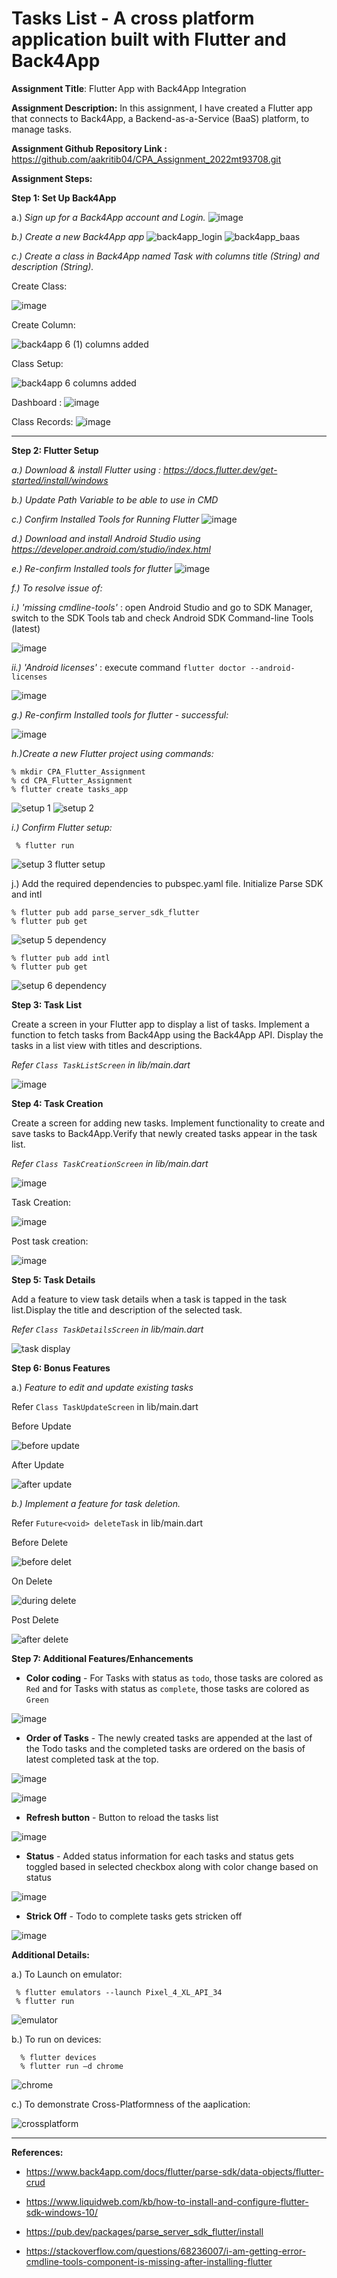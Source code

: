 # Tasks List - A cross platform application built with Flutter and Back4App 

**Assignment Title**: Flutter App with Back4App Integration

**Assignment Description:** In this assignment, I have created a Flutter app that connects to Back4App, a Backend-as-a-Service (BaaS) platform, to manage tasks. 

**Assignment Github Repository Link :**  https://github.com/aakritib04/CPA_Assignment_2022mt93708.git


**Assignment Steps:**

  **Step 1: Set Up Back4App**
  
  a.) _Sign up for a Back4App account and Login._
      ![image](https://github.com/aakritib04/CPA_Assignment_2022mt93708/assets/146528030/f0ee092f-0a35-4ddc-8028-93011cc49c0a)

  _b.) Create a new Back4App app_
    ![back4app_login](https://github.com/aakritib04/CPA_Assignment_2022mt93708/assets/146528030/42467567-b8e1-40a2-a839-f0a91a602d9d)
    ![back4app_baas](https://github.com/aakritib04/CPA_Assignment_2022mt93708/assets/146528030/a5decb00-8ed1-4e16-bbd6-56865849d760)


  _c.) Create a class in Back4App named Task with columns title (String) and description (String)._
  
   Create Class:
   
  ![image](https://github.com/aakritib04/CPA_Assignment_2022mt93708/assets/146528030/319507d7-d9ed-483e-8981-28350b05c700)

  Create Column:
    
  ![back4app 6 (1) columns added](https://github.com/aakritib04/CPA_Assignment_2022mt93708/assets/146528030/9ffb0135-63ba-4d49-bf2c-613cb9178f21)

  Class Setup:
  
  ![back4app 6 columns added](https://github.com/aakritib04/CPA_Assignment_2022mt93708/assets/146528030/c0844ce2-3173-42d6-89d3-245ecaffabd8)

  Dashboard :
  ![image](https://github.com/aakritib04/CPA_Assignment_2022mt93708/assets/146528030/9106b67d-304f-4c7f-9227-eb3f8d18256d)

  Class Records:
  ![image](https://github.com/aakritib04/CPA_Assignment_2022mt93708/assets/146528030/2e0a2be9-0604-41c8-9975-f36fc096dd75)



---------------------------------------------------------------------------------------------------------------------------------------------------------------------

    

 **Step 2: Flutter Setup**
 
 _a.) Download & install Flutter using : https://docs.flutter.dev/get-started/install/windows_
 
 _b.) Update Path Variable to be able to use in CMD_
 
 _c.) Confirm Installed Tools for Running Flutter_
    ![image](https://github.com/aakritib04/CPA_Assignment_2022mt93708/assets/146528030/d2794f93-068a-4a6a-9305-8a305fdac0d4)

 _d.) Download and install Android Studio using https://developer.android.com/studio/index.html_

 _e.) Re-confirm Installed tools for flutter_
   ![image](https://github.com/aakritib04/CPA_Assignment_2022mt93708/assets/146528030/156c6c4e-3090-41fe-a0ce-93111aa14e65)

  _f.) To resolve issue of:_
  
   _i.) 'missing cmdline-tools'_ : open Android Studio and go to SDK Manager, switch to the SDK Tools tab and check Android SDK Command-line Tools (latest)
      
   ![image](https://github.com/aakritib04/CPA_Assignment_2022mt93708/assets/146528030/6e263467-494e-4770-918d-65c7eff5c62a)

  _ii.) 'Android licenses'_ : execute  command `flutter doctor --android-licenses`
  
   ![image](https://github.com/aakritib04/CPA_Assignment_2022mt93708/assets/146528030/94c93f3f-e93e-42cf-8776-89478c0be1b6)


  _g.) Re-confirm Installed tools for flutter - successful:_ 

  ![image](https://github.com/aakritib04/CPA_Assignment_2022mt93708/assets/146528030/45abd250-d4b4-4fab-bc2d-3bd334ea1846)

  _h.)Create a new Flutter project using commands:_
  
    % mkdir CPA_Flutter_Assignment
    % cd CPA_Flutter_Assignment
    % flutter create tasks_app
   
   ![setup 1](https://github.com/aakritib04/CPA_Assignment_2022mt93708/assets/146528030/82f2c08d-1b58-4a52-be45-c431fd07f9e0)
   ![setup 2](https://github.com/aakritib04/CPA_Assignment_2022mt93708/assets/146528030/786acca1-3507-4ce9-b4f8-f49186bc8e1e)

   _i.) Confirm Flutter setup:_

     % flutter run

   ![setup 3 flutter setup](https://github.com/aakritib04/CPA_Assignment_2022mt93708/assets/146528030/e1cd717b-0bee-4aea-bd4a-34ca02c5bc6b)


  j.) Add the required dependencies to pubspec.yaml file. Initialize Parse SDK and intl

    % flutter pub add parse_server_sdk_flutter
    % flutter pub get
   ![setup 5 dependency](https://github.com/aakritib04/CPA_Assignment_2022mt93708/assets/146528030/dee43565-9123-47f1-90ea-fa3ab349d6ef)

    
    % flutter pub add intl
    % flutter pub get
    
   ![setup 6 dependency](https://github.com/aakritib04/CPA_Assignment_2022mt93708/assets/146528030/6940d6e6-c5c8-4392-9c04-043e67a35393)


  
 **Step 3: Task List**

  Create a screen in your Flutter app to display a list of tasks. Implement a function to fetch tasks from Back4App using the Back4App API. Display the tasks in a list view with titles and descriptions.
  
  _Refer `Class TaskListScreen` in lib/main.dart_

  ![image](https://github.com/aakritib04/CPA_Assignment_2022mt93708/assets/146528030/756ea667-d960-43ce-a373-bb7dc45cade9)



**Step 4: Task Creation**

  Create a screen for adding new tasks. Implement functionality to create and save tasks to Back4App.Verify that newly created tasks appear in the task list.

  _Refer `Class TaskCreationScreen` in lib/main.dart_


  ![image](https://github.com/aakritib04/CPA_Assignment_2022mt93708/assets/146528030/30b96a0e-37a2-4cf6-89ea-653ea3c0ffb1)

  Task Creation:

  ![image](https://github.com/aakritib04/CPA_Assignment_2022mt93708/assets/146528030/bd09f327-82fc-4afa-ac13-cbd54053834a)

  Post task creation:

  ![image](https://github.com/aakritib04/CPA_Assignment_2022mt93708/assets/146528030/e951c7b7-8482-4309-9adc-9ee49dcb8745)




**Step 5: Task Details**

  Add a feature to view task details when a task is tapped in the task list.Display the title and description of the selected task.

  _Refer `Class TaskDetailsScreen` in lib/main.dart_

  ![task display](https://github.com/aakritib04/CPA_Assignment_2022mt93708/assets/146528030/a94e4c5c-1916-4237-bec2-fa4cd7bf7704)





 **Step 6: Bonus Features** 
 
  a.) _Feature to edit and update existing tasks_

   Refer `Class TaskUpdateScreen` in lib/main.dart

   Before Update
       
   ![before update](https://github.com/aakritib04/CPA_Assignment_2022mt93708/assets/146528030/4e253514-1921-4de6-8eb3-81419ebcb8b8)

   After Update

   ![after update](https://github.com/aakritib04/CPA_Assignment_2022mt93708/assets/146528030/4e925f81-4350-4784-8050-a5812054a295)


   _b.) Implement a feature for task deletion._

   Refer `Future<void> deleteTask` in lib/main.dart

   Before Delete

   ![before delet](https://github.com/aakritib04/CPA_Assignment_2022mt93708/assets/146528030/e3bde4a1-4bb9-4665-8c38-26c252270b69)

   On Delete

   ![during delete](https://github.com/aakritib04/CPA_Assignment_2022mt93708/assets/146528030/be9a9c27-46ee-41da-ab28-04a4cb8756a3)

   Post Delete

   ![after delete](https://github.com/aakritib04/CPA_Assignment_2022mt93708/assets/146528030/7a7a24a0-f9d2-4d73-a629-5530bae4e6d3)




  **Step 7: Additional Features/Enhancements** 

   -	**Color coding** - For Tasks with status as `todo`, those tasks are colored as `Red` and for Tasks with status as `complete`, those tasks are colored as `Green`

   ![image](https://github.com/aakritib04/CPA_Assignment_2022mt93708/assets/146528030/8be705ed-1e9d-477b-a85e-205385d781b2)

     
   -	**Order of Tasks** -  The newly created tasks are appended at the last of the Todo tasks and the completed tasks are ordered on the basis of latest completed task at the top.

   ![image](https://github.com/aakritib04/CPA_Assignment_2022mt93708/assets/146528030/34ee2bf0-c713-430f-802f-0e08bb570d98)

   ![image](https://github.com/aakritib04/CPA_Assignment_2022mt93708/assets/146528030/3d3eb0d5-1fb2-4684-bc3e-98ee0cb57755)


   -	**Refresh button** - Button to reload the tasks list

   ![image](https://github.com/aakritib04/CPA_Assignment_2022mt93708/assets/146528030/b8ed7b4e-12e5-4662-aa65-9dbb523d742b)

   -	**Status** - Added status information for each tasks and status gets toggled based in selected checkbox along with color change based on status

   ![image](https://github.com/aakritib04/CPA_Assignment_2022mt93708/assets/146528030/c2e458fd-6834-458b-918d-6403c6cfcf6b)

     
   -	**Strick Off** - Todo to complete tasks gets stricken off

  ![image](https://github.com/aakritib04/CPA_Assignment_2022mt93708/assets/146528030/048ee7c3-f6d0-471c-9a1b-c0da36dea2a1)




**Additional Details:** 

  a.) To Launch on emulator:
  
     % flutter emulators --launch Pixel_4_XL_API_34
     % flutter run

   ![emulator](https://github.com/aakritib04/CPA_Assignment_2022mt93708/assets/146528030/cc7823b5-57cb-4166-a51c-984895f87ea6)

     

   b.) To run on devices:
   
      % flutter devices
      % flutter run –d chrome

   ![chrome](https://github.com/aakritib04/CPA_Assignment_2022mt93708/assets/146528030/8f3c486c-9658-4b76-ade6-06c40bcb3071)


   c.) To demonstrate Cross-Platformness of the aaplication:

   ![crossplatform](https://github.com/aakritib04/CPA_Assignment_2022mt93708/assets/146528030/a1a2dd08-9fd9-42bc-a4ce-e84172e6c40a)



--------------------------------------------------------------------------------------------------------------------
**References:**

- https://www.back4app.com/docs/flutter/parse-sdk/data-objects/flutter-crud

- https://www.liquidweb.com/kb/how-to-install-and-configure-flutter-sdk-windows-10/

- https://pub.dev/packages/parse_server_sdk_flutter/install

- https://stackoverflow.com/questions/68236007/i-am-getting-error-cmdline-tools-component-is-missing-after-installing-flutter
